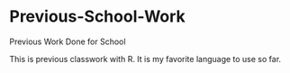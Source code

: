 # Previous-School-Work
Previous Work Done for School


This is previous classwork with R. It is my favorite language to use so far. 
